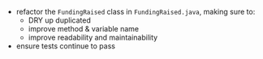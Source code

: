 * refactor the `FundingRaised` class in `FundingRaised.java`, making sure to:
    * DRY up duplicated
    * improve method & variable name
    * improve readability and maintainability
* ensure tests continue to pass